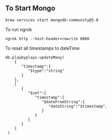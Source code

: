 ## To Start Mongo
```
brew services start mongodb-community@5.0
```

To run ngrok
```
ngrok http --host-header=rewrite 8080
````
To reset all timestamps to dateTime
```
db.playbyplays.updateMany(
    {
       "timestamp":{
          "$type":"string"
       }
    },
    [
       {
          "$set":{
             "timestamp":{
                "$dateFromString":{
                   "dateString":"$timestamp",
                }
             }
          }
       }
    ]
 )
 ```